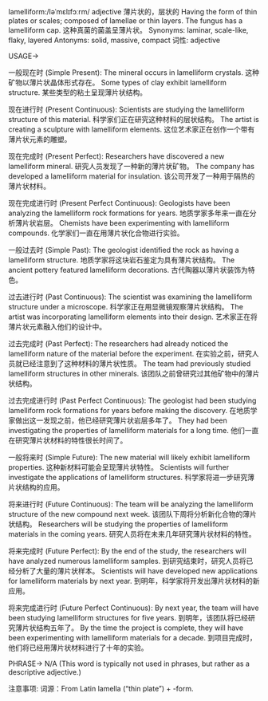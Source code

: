 lamelliform:/ləˈmɛlɪfɔːrm/
adjective
薄片状的，层状的
Having the form of thin plates or scales; composed of lamellae or thin layers.
The fungus has a lamelliform cap. 这种真菌的菌盖呈薄片状。
Synonyms: laminar, scale-like, flaky, layered
Antonyms: solid, massive, compact
词性: adjective


USAGE->

一般现在时 (Simple Present):
The mineral occurs in lamelliform crystals.  这种矿物以薄片状晶体形式存在。
Some types of clay exhibit lamelliform structure.  某些类型的粘土呈现薄片状结构。


现在进行时 (Present Continuous):
Scientists are studying the lamelliform structure of this material. 科学家们正在研究这种材料的层状结构。
The artist is creating a sculpture with lamelliform elements.  这位艺术家正在创作一个带有薄片状元素的雕塑。


现在完成时 (Present Perfect):
Researchers have discovered a new lamelliform mineral.  研究人员发现了一种新的薄片状矿物。
The company has developed a lamelliform material for insulation.  该公司开发了一种用于隔热的薄片状材料。


现在完成进行时 (Present Perfect Continuous):
Geologists have been analyzing the lamelliform rock formations for years. 地质学家多年来一直在分析薄片状岩层。
Chemists have been experimenting with lamelliform compounds.  化学家们一直在用薄片状化合物进行实验。


一般过去时 (Simple Past):
The geologist identified the rock as having a lamelliform structure.  地质学家将这块岩石鉴定为具有薄片状结构。
The ancient pottery featured lamelliform decorations.  古代陶器以薄片状装饰为特色。


过去进行时 (Past Continuous):
The scientist was examining the lamelliform structure under a microscope.  科学家正在用显微镜观察薄片状结构。
The artist was incorporating lamelliform elements into their design.  艺术家正在将薄片状元素融入他们的设计中。


过去完成时 (Past Perfect):
The researchers had already noticed the lamelliform nature of the material before the experiment.  在实验之前，研究人员就已经注意到了这种材料的薄片状性质。
The team had previously studied lamelliform structures in other minerals.  该团队之前曾研究过其他矿物中的薄片状结构。


过去完成进行时 (Past Perfect Continuous):
The geologist had been studying lamelliform rock formations for years before making the discovery.  在地质学家做出这一发现之前，他已经研究薄片状岩层多年了。
They had been investigating the properties of lamelliform materials for a long time.  他们一直在研究薄片状材料的特性很长时间了。


一般将来时 (Simple Future):
The new material will likely exhibit lamelliform properties.  这种新材料可能会呈现薄片状特性。
Scientists will further investigate the applications of lamelliform structures.  科学家将进一步研究薄片状结构的应用。


将来进行时 (Future Continuous):
The team will be analyzing the lamelliform structure of the new compound next week.  该团队下周将分析新化合物的薄片状结构。
Researchers will be studying the properties of lamelliform materials in the coming years.  研究人员将在未来几年研究薄片状材料的特性。


将来完成时 (Future Perfect):
By the end of the study, the researchers will have analyzed numerous lamelliform samples.  到研究结束时，研究人员将已经分析了大量的薄片状样本。
Scientists will have developed new applications for lamelliform materials by next year.  到明年，科学家将开发出薄片状材料的新应用。


将来完成进行时 (Future Perfect Continuous):
By next year, the team will have been studying lamelliform structures for five years.  到明年，该团队将已经研究薄片状结构五年了。
By the time the project is complete, they will have been experimenting with lamelliform materials for a decade.  到项目完成时，他们将已经用薄片状材料进行了十年的实验。


PHRASE->
N/A  (This word is typically not used in phrases, but rather as a descriptive adjective.)


注意事项:
词源：From Latin lamella (“thin plate”) + -form.
